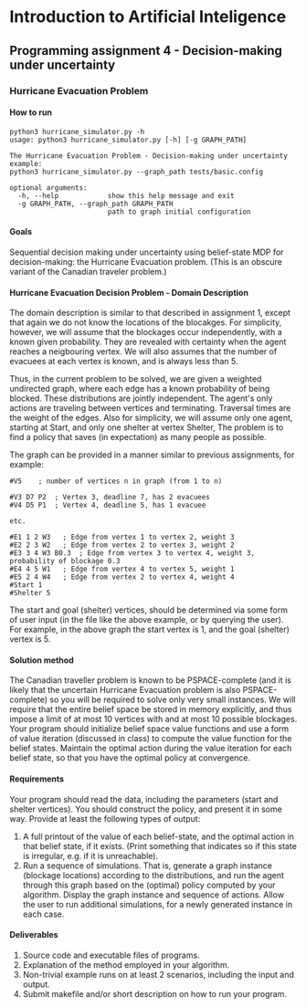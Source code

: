 # Introduction to Artificial Inteligence
## Programming assignment 4 - Decision-making under uncertainty
### Hurricane Evacuation Problem
#### How to run
```
python3 hurricane_simulator.py -h
usage: python3 hurricane_simulator.py [-h] [-g GRAPH_PATH]

The Hurricane Evacuation Problem - Decision-making under uncertainty example:
python3 hurricane_simulator.py --graph_path tests/basic.config

optional arguments:
  -h, --help            show this help message and exit
  -g GRAPH_PATH, --graph_path GRAPH_PATH
                        path to graph initial configuration
```

#### Goals
Sequential decision making under uncertainty using belief-state MDP for decision-making: the Hurricane Evacuation problem. (This is an obscure variant of the Canadian traveler problem.)

#### Hurricane Evacuation Decision Problem - Domain Description
The domain description is similar to that described in assignment 1, except that again we do not know the locations of the blocakges. For simplicity, however, we will assume that the blockages occur independently, with a known given probability. They are revealed with certainty when the agent reaches a neigbouring vertex. We will also assumes that the number of evacuees at each vertex is known, and is always less than 5.

Thus, in the current problem to be solved, we are given a weighted undirected graph, where each edge has a known probability of being blocked. These distributions are jointly independent. The agent's only actions are traveling between vertices and terminating. Traversal times are the weight of the edges. Also for simplicity, we will assume only one agent, starting at Start, and only one shelter at vertex Shelter, The problem is to find a policy that saves (in expectation) as many people as possible.

The graph can be provided in a manner similar to previous assignments, for example:
```
#V5    ; number of vertices n in graph (from 1 to n)

#V3 D7 P2  ; Vertex 3, deadline 7, has 2 evacuees
#V4 D5 P1  ; Vertex 4, deadline 5, has 1 evacuee

etc.

#E1 1 2 W3   ; Edge from vertex 1 to vertex 2, weight 3
#E2 2 3 W2   ; Edge from vertex 2 to vertex 3, weight 2
#E3 3 4 W3 B0.3  ; Edge from vertex 3 to vertex 4, weight 3, probability of blockage 0.3
#E4 4 5 W1   ; Edge from vertex 4 to vertex 5, weight 1
#E5 2 4 W4   ; Edge from vertex 2 to vertex 4, weight 4
#Start 1
#Shelter 5
```
The start and goal (shelter) vertices, should be determined via some form of user input (in the file like the above example, or by querying the user). For example, in the above graph the start vertex is 1, and the goal (shelter) vertex is 5.

#### Solution method
The Canadian traveller problem is known to be PSPACE-complete (and it is likely that the uncertain Hurricane Evacuation problem is also PSPACE-complete) so you will be required to solve only very small instances. We will require that the entire belief space be stored in memory explicitly, and thus impose a limit of at most 10 vertices with and at most 10 possible blockages. Your program should initialize belief space value functions and use a form of value iteration (discussed in class) to compute the value function for the belief states. Maintain the optimal action during the value iteration for each belief state, so that you have the optimal policy at convergence.

#### Requirements
Your program should read the data, including the parameters (start and shelter vertices). You should construct the policy, and present it in some way. Provide at least the following types of output:

1. A full printout of the value of each belief-state, and the optimal action in that belief state, if it exists. (Print something that indicates so if this state is irregular, e.g. if it is unreachable).
2. Run a sequence of simulations. That is, generate a graph instance (blockage locations) according to the distributions, and run the agent through this graph based on the (optimal) policy computed by your algorithm. Display the graph instance and sequence of actions. Allow the user to run additional simulations, for a newly generated instance in each case.
#### Deliverables
1. Source code and executable files of programs.
2. Explanation of the method employed in your algorithm.
3. Non-trivial example runs on at least 2 scenarios, including the input and output.
4. Submit makefile and/or short description on how to run your program.
